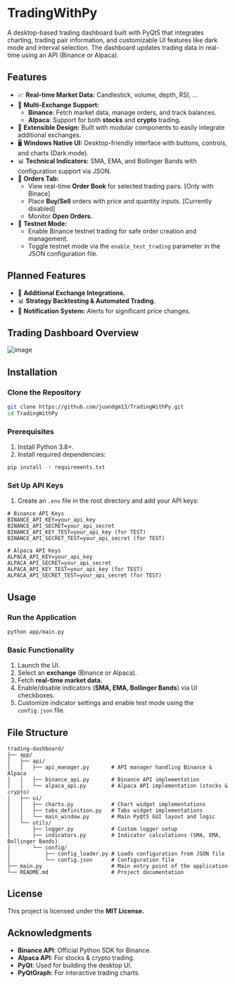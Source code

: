 # TradingWithPy
A desktop-based trading dashboard built with PyQt5 that integrates charting, trading pair information, and customizable UI features like dark mode and interval selection. The dashboard updates trading data in real-time using an API (Binance or Alpaca).

## Features
- 📈 **Real-time Market Data:** Candlestick, volume, depth, RSI, ...
- 🔄 **Multi-Exchange Support:**
  - **Binance**: Fetch market data, manage orders, and track balances.
  - **Alpaca**: Support for both **stocks** and **crypto** trading.
- 🔧 **Extensible Design:** Built with modular components to easily integrate additional exchanges.
- 🖥️ **Windows Native UI:** Desktop-friendly interface with buttons, controls, and charts (Dark mode).
- 📊 **Technical Indicators:** SMA, EMA, and Bollinger Bands with configuration support via JSON.
- 🛒 **Orders Tab:**
  - View real-time **Order Book** for selected trading pairs. [Only with Binace]
  - Place **Buy/Sell** orders with price and quantity inputs. [Currently disabled]
  - Monitor **Open Orders.**
- 🧫 **Testnet Mode:**
  - Enable Binance testnet trading for safe order creation and management.
  - Toggle testnet mode via the `enable_test_trading` parameter in the JSON configuration file.

## Planned Features
- 🔄 **Additional Exchange Integrations.**
- 📊 **Strategy Backtesting & Automated Trading.**
- 🔔 **Notification System:** Alerts for significant price changes.

## Trading Dashboard Overview
![image](https://github.com/user-attachments/assets/36949205-3aa0-4135-a495-7ab9062536b1)

## Installation

### Clone the Repository
```bash
git clone https://github.com/juandgm13/TradingWithPy.git  
cd TradingWithPy  
```

### Prerequisites
1. Install Python 3.8+.  
2. Install required dependencies:  
```bash
pip install -r requirements.txt  
```

### Set Up API Keys
1. Create an `.env` file in the root directory and add your API keys:  
```plaintext
# Binance API Keys  
BINANCE_API_KEY=your_api_key  
BINANCE_API_SECRET=your_api_secret  
BINANCE_API_KEY_TEST=your_api_key (for TEST)  
BINANCE_API_SECRET_TEST=your_api_secret (for TEST)  

# Alpaca API Keys  
ALPACA_API_KEY=your_api_key  
ALPACA_API_SECRET=your_api_secret
ALPACA_API_KEY_TEST=your_api_key (for TEST)
ALPACA_API_SECRET_TEST=your_api_secret (for TEST)
```

## Usage

### Run the Application
```bash
python app/main.py  
```

### Basic Functionality
1. Launch the UI.  
2. Select an **exchange** (Binance or Alpaca).  
3. Fetch **real-time market data.**  
4. Enable/disable indicators (**SMA, EMA, Bollinger Bands**) via UI checkboxes.  
5. Customize indicator settings and enable test mode using the `config.json` file.  

## File Structure
```plaintext
trading-dashboard/  
├── app/  
│   ├── api/  
│   │   ├── api_manager.py       # API manager handling Binance & Alpaca  
│   │   ├── binance_api.py       # Binance API implementation  
│   │   └── alpaca_api.py        # Alpaca API implementation (stocks & crypto)  
│   ├── ui/  
│   │   ├── charts.py            # Chart widget implementations  
│   │   ├── tabs_definition.py   # Tabs widget implementations  
│   │   └── main_window.py       # Main PyQt5 GUI layout and logic  
│   └── utils/  
│       ├── logger.py            # Custom logger setup  
│       ├── indicators.py        # Indicator calculations (SMA, EMA, Bollinger Bands)  
│       └── config/  
│           ├── config_loader.py # Loads configuration from JSON file  
│           └── config.json      # Configuration file  
├── main.py                      # Main entry point of the application  
└── README.md                    # Project documentation  
```

## License
This project is licensed under the **MIT License.**

## Acknowledgments
- **Binance API**: Official Python SDK for Binance.  
- **Alpaca API**: For stocks & crypto trading.  
- **PyQt**: Used for building the desktop UI.  
- **PyQtGraph**: For interactive trading charts.  


